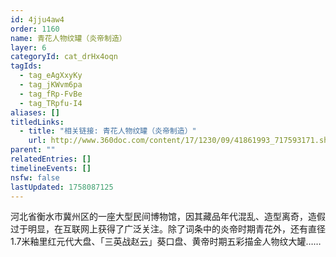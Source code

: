 ```yaml
---
id: 4jju4aw4
order: 1160
name: 青花人物纹罐（炎帝制造）
layer: 6
categoryId: cat_drHx4oqn
tagIds:
  - tag_eAgXxyKy
  - tag_jKWvm6pa
  - tag_fRp-FvBe
  - tag_TRpfu-I4
aliases: []
titledLinks:
  - title: "相关链接: 青花人物纹罐（炎帝制造）"
    url: http://www.360doc.com/content/17/1230/09/41861993_717593171.shtml
parent: ""
relatedEntries: []
timelineEvents: []
nsfw: false
lastUpdated: 1758087125
---
```


河北省衡水市冀州区的一座大型民间博物馆，因其藏品年代混乱、造型离奇，造假过于明显，在互联网上获得了广泛关注。除了词条中的炎帝时期青花外，还有直径1.7米釉里红元代大盘、「三英战赵云」葵口盘、黄帝时期五彩描金人物纹大罐……